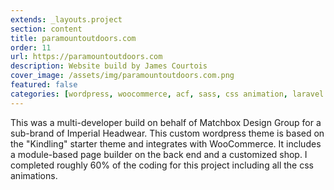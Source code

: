 ```yaml
---
extends: _layouts.project
section: content
title: paramountoutdoors.com
order: 11
url: https://paramountoutdoors.com
description: Website build by James Courtois
cover_image: /assets/img/paramountoutdoors.com.png
featured: false
categories: [wordpress, woocommerce, acf, sass, css animation, laravel blade, jquery, nodejs]
---
```


This was a multi-developer build on behalf of Matchbox Design Group for a sub-brand of Imperial Headwear. This custom wordpress theme is based on the "Kindling" starter theme and integrates with WooCommerce. It includes a module-based page builder on the back end and a customized shop. I completed roughly 60% of the coding for this project including all the css animations.
